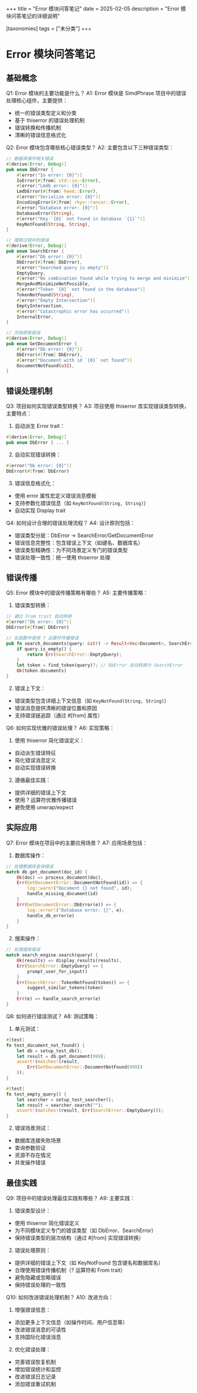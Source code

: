 +++
title = "Error 模块问答笔记"
date = 2025-02-05
description = "Error 模块问答笔记的详细说明"

[taxonomies]
tags = ["未分类"]
+++

# Error 模块问答笔记

## 基础概念

Q1: Error 模块的主要功能是什么？
A1: Error 模块是 SimdPhrase 项目中的错误处理核心组件，主要提供：
- 统一的错误类型定义和分类
- 基于 thiserror 的错误处理机制
- 错误转换和传播机制
- 清晰的错误信息格式化

Q2: Error 模块包含哪些核心错误类型？
A2: 主要包含以下三种错误类型：
```rust
// 数据库操作相关错误
#[derive(Error, Debug)]
pub enum DbError {
    #[error("Io error: {0}")]
    IoError(#[from] std::io::Error),
    #[error("Lmdb error: {0}")]
    LmdbError(#[from] heed::Error),
    #[error("Serialize error: {0}")]
    EncodingError(#[from] rkyv::rancor::Error),
    #[error("Database error: {0}")]
    DatabaseError(String),
    #[error("Key `{0}` not found in database `{1}`")]
    KeyNotFound(String, String),
}

// 搜索过程中的错误
#[derive(Error, Debug)]
pub enum SearchError {
    #[error("Db error: {0}")]
    DbError(#[from] DbError),
    #[error("Searched query is empty")]
    EmptyQuery,
    #[error("No combination found while trying to merge and minimize")]
    MergeAndMinimizeNotPossible,
    #[error("Token `{0}` not found in the database")]
    TokenNotFound(String),
    #[error("Empty Intersection")]
    EmptyIntersection,
    #[error("Catastrophic error has occurred")]
    InternalError,
}

// 文档获取错误
#[derive(Error, Debug)]
pub enum GetDocumentError {
    #[error("Db error: {0}")]
    DbError(#[from] DbError),
    #[error("Document with id `{0}` not found")]
    DocumentNotFound(u32),
}
```

## 错误处理机制

Q3: 项目如何实现错误类型转换？
A3: 项目使用 thiserror 库实现错误类型转换，主要特点：
1. 自动派生 Error trait：
```rust
#[derive(Error, Debug)]
pub enum DbError { ... }
```

2. 自动实现错误转换：
```rust
#[error("Db error: {0}")]
DbError(#[from] DbError)
```

3. 错误信息格式化：
- 使用 error 属性宏定义错误消息模板
- 支持参数化错误信息（如 `KeyNotFound(String, String)`）
- 自动实现 Display trait

Q4: 如何设计合理的错误处理流程？
A4: 设计原则包括：
- 错误类型分层：DbError -> SearchError/GetDocumentError
- 错误信息完整性：包含错误上下文（如键名、数据库名）
- 错误类型精确性：为不同场景定义专门的错误类型
- 错误处理一致性：统一使用 thiserror 处理

## 错误传播

Q5: Error 模块中的错误传播策略有哪些？
A5: 主要传播策略：
1. 错误类型转换：
```rust
// 通过 From trait 自动转换
#[error("Db error: {0}")]
DbError(#[from] DbError)

// 在函数中使用 ? 运算符传播错误
pub fn search_documents(query: &str) -> Result<Vec<Document>, SearchError> {
    if query.is_empty() {
        return Err(SearchError::EmptyQuery);
    }
    let token = find_token(query)?; // DbError 自动转换为 SearchError
    Ok(token.documents)
}
```

2. 错误上下文：
- 错误类型包含详细上下文信息（如 `KeyNotFound(String, String)`）
- 错误消息提供清晰的错误位置和原因
- 支持错误链追踪（通过 #[from] 属性）

Q6: 如何实现优雅的错误处理？
A6: 实现策略：
1. 使用 thiserror 简化错误定义：
- 自动派生错误特征
- 简化错误消息定义
- 自动实现错误转换

2. 遵循最佳实践：
- 提供详细的错误上下文
- 使用 ? 运算符优雅传播错误
- 避免使用 unwrap/expect

## 实际应用

Q7: Error 模块在项目中的主要应用场景？
A7: 应用场景包括：
1. 数据库操作：
```rust
// 处理数据库查询错误
match db.get_document(doc_id) {
    Ok(doc) => process_document(doc),
    Err(GetDocumentError::DocumentNotFound(id)) => {
        log::warn!("Document {} not found", id);
        handle_missing_document(id)
    }
    Err(GetDocumentError::DbError(e)) => {
        log::error!("Database error: {}", e);
        handle_db_error(e)
    }
}
```

2. 搜索操作：
```rust
// 处理搜索错误
match search_engine.search(query) {
    Ok(results) => display_results(results),
    Err(SearchError::EmptyQuery) => {
        prompt_user_for_input()
    }
    Err(SearchError::TokenNotFound(token)) => {
        suggest_similar_tokens(token)
    }
    Err(e) => handle_search_error(e)
}
```

Q8: 如何进行错误测试？
A8: 测试策略：
1. 单元测试：
```rust
#[test]
fn test_document_not_found() {
    let db = setup_test_db();
    let result = db.get_document(999);
    assert!(matches!(result, 
        Err(GetDocumentError::DocumentNotFound(999))
    ));
}

#[test]
fn test_empty_query() {
    let searcher = setup_test_searcher();
    let result = searcher.search("");
    assert!(matches!(result, Err(SearchError::EmptyQuery)));
}
```

2. 错误场景测试：
- 数据库连接失败场景
- 查询参数验证
- 资源不存在情况
- 并发操作错误

## 最佳实践

Q9: 项目中的错误处理最佳实践有哪些？
A9: 主要实践：
1. 错误类型设计：
- 使用 thiserror 简化错误定义
- 为不同模块定义专门的错误类型（如 DbError、SearchError）
- 保持错误类型的层次结构（通过 #[from] 实现错误转换）

2. 错误处理原则：
- 提供详细的错误上下文（如 KeyNotFound 包含键名和数据库名）
- 合理使用错误传播机制（? 运算符和 From trait）
- 避免隐藏或忽略错误
- 保持错误处理的一致性

Q10: 如何改进错误处理机制？
A10: 改进方向：
1. 增强错误信息：
- 添加更多上下文信息（如操作时间、用户信息等）
- 改进错误消息的可读性
- 支持国际化错误消息

2. 优化错误处理：
- 完善错误恢复机制
- 增加错误统计和监控
- 改进错误日志记录
- 添加错误重试机制